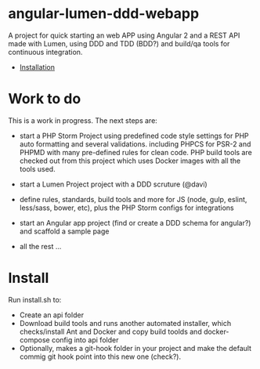 # angular-lumen-ddd-webapp
A project for quick starting an web APP using Angular 2 and a REST API made with Lumen, using DDD and TDD (BDD?) and build/qa tools for continuous integration.
 
 - [Installation](#install)
 
 
# Work to do

This is a work in progress. The next steps are:
  
- start a PHP Storm Project using predefined code style settings for PHP auto formatting and several validations. 
 including PHPCS for PSR-2 and PHPMD with many pre-defined rules for clean code. PHP build tools are checked out from this project which uses Docker images with all the tools used. 

- start a Lumen Project project with a DDD scruture (@davi)

- define rules, standards, build tools and more for JS (node, gulp, eslint, less/sass, bower, etc), plus the PHP Storm configs for integrations 

- start an Angular app project (find or create a DDD schema for angular?) and scaffold a sample page

- all the rest ... 

# Install

  Run install.sh to: 
- Create an api folder
- Download build tools and runs another automated installer, which checks/install Ant and Docker and copy build toolds and docker-compose config into api folder
- Optionally, makes a git-hook folder in your project and make the default commig git hook point into this new one (check?).  
